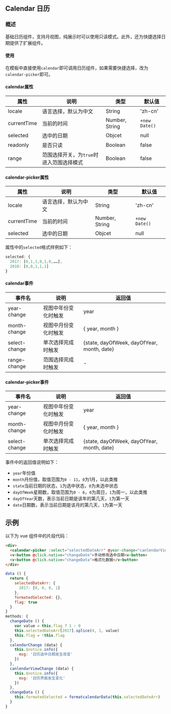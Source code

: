## Calendar 日历

### 概述
基础日历组件，支持月视图，纯展示时可以使用只读模式。此外，还为快捷选择日期提供了扩展组件。

#### 使用
在模板中直接使用`calendar`即可调用日历组件，如果需要快捷选择，改为`calendar-picker`即可。

#### calendar属性
属性 | 说明 | 类型 | 默认值
------------ | ------------- | ------------- | -------------
locale | 语言选择，默认为中文 | String | 'zh-cn'
currentTime | 当前的时间 | Number, String | `+new Date()`
selected | 选中的日期 | Objcet | null
readonly | 是否只读 | Boolean | false
range | 范围选择开关，为`true`时进入范围选择模式 | Boolean | false

#### calendar-picker属性
属性 | 说明 | 类型 | 默认值
------------ | ------------- | ------------- | -------------
locale | 语言选择，默认为中文 | String | 'zh-cn'
currentTime | 当前的时间 | Number, String | `+new Date()`
selected | 选中的日期 | Objcet | null

属性中的`selected`格式样例如下：
```javascript
selected: {
  2017: [0,1,1,0,1,0,……],
  2018: [0,0,1,1,1]
}
```

#### calendar事件
事件名 | 说明 | 返回值
------------ | ------------- | -------------
year-change | 视图中年份变化时触发 | year
month-change | 视图中月份变化时触发 | { year, month }
select-change | 单次选择完成时触发 | {state, dayOfWeek, dayOfYear, month, date}
range-change | 范围选择完成时触发 | -

#### calendar-picker事件
事件名 | 说明 | 返回值
------------ | ------------- | -------------
year-change | 视图中年份变化时触发 | year
month-change | 视图中月份变化时触发 | { year, month }
select-change | 单次选择完成时触发 | {state, dayOfWeek, dayOfYear, month, date}

事件中的返回值说明如下：
* `year`年份值
* `month`月份值，取值范围为`0 - 11`，`0`为1月，以此类推
* `state`当前日期的状态，`1`为选中状态，`0`为未选中状态
* `dayOfWeek`星期数，取值范围为`0 - 6`，`0`为周日，`1`为周一，以此类推
* `dayOfYear`天数，表示当前日期是该年的第几天，`1`为第一天
* `date`日期数，表示当前日期是该月的第几天，`1`为第一天

## 示例

以下为 vue 组件中的片段代码：
``` html
<div>
  <calendar-picker :select="selectedDateArr" @year-change="canlendarViewChange" @month-change="canlendarViewChange" @select-change="calendarChange"></calendar-picker>
  <v-button @click.native="changeDate">手动修改选中日期<v-button>
  <v-button @click.native="changeData">格式化数据</v-button>
</div>
```
``` javascript
data () {
  return {
    selectedDateArr: {
      2017: [0, 0, 0, 1]
    },
    formatedSelected: {},
    flag: true
  }
}
methods: {
  changeDate () {
    var value = this.flag ? 1 : 0
    this.selectedDateArr[2017].splice(4, 1, value)
    this.flag = !this.flag
  },
  calendarChange (data) {
    this.$notice.info({
      msg: '日历选中日期发生改变'
    })
  },
  canlendarViewChange (data) {
    this.$notice.info({
      msg: '日历界面发生变化'
    })
  },
  changeData () {
    this.formatedSelected = formatcalendarData(this.selectedDateArr)
  }
}
```